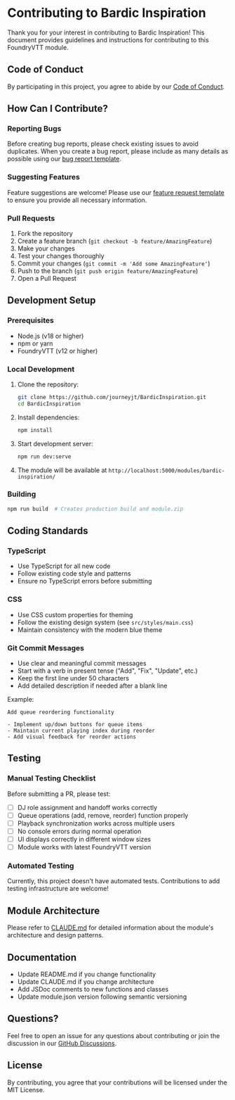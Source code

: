 # Contributing to Bardic Inspiration

Thank you for your interest in contributing to Bardic Inspiration! This document provides guidelines and instructions for contributing to this FoundryVTT module.

## Code of Conduct

By participating in this project, you agree to abide by our [Code of Conduct](CODE_OF_CONDUCT.md).

## How Can I Contribute?

### Reporting Bugs

Before creating bug reports, please check existing issues to avoid duplicates. When you create a bug report, please include as many details as possible using our [bug report template](.github/ISSUE_TEMPLATE/bug_report.md).

### Suggesting Features

Feature suggestions are welcome! Please use our [feature request template](.github/ISSUE_TEMPLATE/feature_request.md) to ensure you provide all necessary information.

### Pull Requests

1. Fork the repository
2. Create a feature branch (`git checkout -b feature/AmazingFeature`)
3. Make your changes
4. Test your changes thoroughly
5. Commit your changes (`git commit -m 'Add some AmazingFeature'`)
6. Push to the branch (`git push origin feature/AmazingFeature`)
7. Open a Pull Request

## Development Setup

### Prerequisites

- Node.js (v18 or higher)
- npm or yarn
- FoundryVTT (v12 or higher)

### Local Development

1. Clone the repository:
   ```bash
   git clone https://github.com/journeyjt/BardicInspiration.git
   cd BardicInspiration
   ```

2. Install dependencies:
   ```bash
   npm install
   ```

3. Start development server:
   ```bash
   npm run dev:serve
   ```

4. The module will be available at `http://localhost:5000/modules/bardic-inspiration/`

### Building

```bash
npm run build  # Creates production build and module.zip
```

## Coding Standards

### TypeScript

- Use TypeScript for all new code
- Follow existing code style and patterns
- Ensure no TypeScript errors before submitting

### CSS

- Use CSS custom properties for theming
- Follow the existing design system (see `src/styles/main.css`)
- Maintain consistency with the modern blue theme

### Git Commit Messages

- Use clear and meaningful commit messages
- Start with a verb in present tense ("Add", "Fix", "Update", etc.)
- Keep the first line under 50 characters
- Add detailed description if needed after a blank line

Example:
```
Add queue reordering functionality

- Implement up/down buttons for queue items
- Maintain current playing index during reorder
- Add visual feedback for reorder actions
```

## Testing

### Manual Testing Checklist

Before submitting a PR, please test:

- [ ] DJ role assignment and handoff works correctly
- [ ] Queue operations (add, remove, reorder) function properly
- [ ] Playback synchronization works across multiple users
- [ ] No console errors during normal operation
- [ ] UI displays correctly in different window sizes
- [ ] Module works with latest FoundryVTT version

### Automated Testing

Currently, this project doesn't have automated tests. Contributions to add testing infrastructure are welcome!

## Module Architecture

Please refer to [CLAUDE.md](CLAUDE.md) for detailed information about the module's architecture and design patterns.

## Documentation

- Update README.md if you change functionality
- Update CLAUDE.md if you change architecture
- Add JSDoc comments to new functions and classes
- Update module.json version following semantic versioning

## Questions?

Feel free to open an issue for any questions about contributing or join the discussion in our [GitHub Discussions](https://github.com/journeyjt/BardicInspiration/discussions).

## License

By contributing, you agree that your contributions will be licensed under the MIT License.